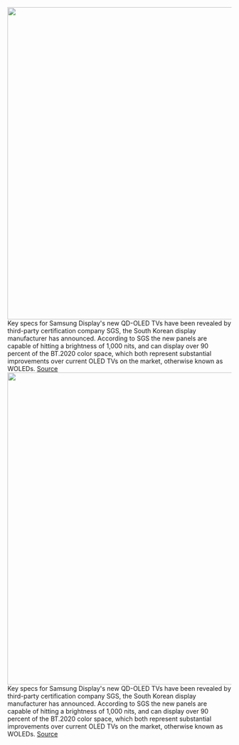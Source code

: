 <img src='https://cdn.vox-cdn.com/thumbor/uUN08Yakm8KR5q_Z7apzGvUEzTI=/0x0:750x500/1200x800/filters:focal(315x190:435x310)/cdn.vox-cdn.com/uploads/chorus_image/image/70368755/3.0.jpg' width='700px' /><br/>
Key specs for Samsung Display's new QD-OLED TVs have been revealed by third-party certification company SGS, the South Korean display manufacturer has announced. According to SGS the new panels are capable of hitting a brightness of 1,000 nits, and can display over 90 percent of the BT.2020 color space, which both represent substantial improvements over current OLED TVs on the market, otherwise known as WOLEDs.
<a href='https://www.theverge.com/2022/1/10/22876061/samsung-qd-oled-quantum-dot-tv-panels-sgs-certification-brightness-color-viewing-angles'> Source <a/><img src='https://cdn.vox-cdn.com/thumbor/uUN08Yakm8KR5q_Z7apzGvUEzTI=/0x0:750x500/1200x800/filters:focal(315x190:435x310)/cdn.vox-cdn.com/uploads/chorus_image/image/70368755/3.0.jpg' width='700px' /><br/>
Key specs for Samsung Display's new QD-OLED TVs have been revealed by third-party certification company SGS, the South Korean display manufacturer has announced. According to SGS the new panels are capable of hitting a brightness of 1,000 nits, and can display over 90 percent of the BT.2020 color space, which both represent substantial improvements over current OLED TVs on the market, otherwise known as WOLEDs.
<a href='https://www.theverge.com/2022/1/10/22876061/samsung-qd-oled-quantum-dot-tv-panels-sgs-certification-brightness-color-viewing-angles'> Source <a/>
